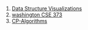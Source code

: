 1. [Data Structure Visualizations](https://www.cs.usfca.edu/~galles/visualization/Algorithms.html)
2. [washington CSE 373](https://courses.cs.washington.edu/courses/cse373/19sp/)
3. [CP-Algorithms](https://cp-algorithms.com/)

